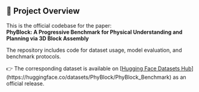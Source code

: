 ## 📌 Project Overview

This is the official codebase for the paper:  
**PhyBlock: A Progressive Benchmark for Physical Understanding and Planning via 3D Block Assembly**

The repository includes code for dataset usage, model evaluation, and benchmark protocols.

👉 The corresponding dataset is available on [[Hugging Face Datasets Hub](https://huggingface.co/datasets/...)](https://huggingface.co/datasets/PhyBlock/PhyBlock_Benchmark) as an official release.
